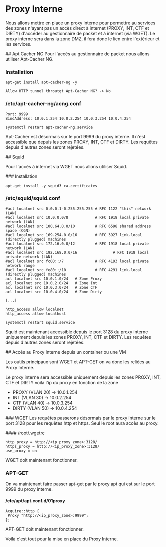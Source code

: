 # Proxy Interne

Nous allons mettre en place un proxy interne pour permettre au services des zones n'ayant pas un accès direct à internet (PROXY, INT, CTF et DIRTY) d'accéder au gestionnaire de packet et à internet (via WGET). Le proxy interne sera dans la zone DMZ, il fera donc le lien entre l'extérieur et les services.

## Apt Cacher NG
Pour l'accès au gestionnaire de packet nous allons utiliser Apt-Cacher NG.

### Installation
```
apt-get install apt-cacher-ng -y
```
```
Allow HTTP tunnel throutgt Apt-Cacher NG? -> No
```

### /etc/apt-cacher-ng/acng.conf
```
Port: 9999
BindAddress: 10.0.1.254 10.0.2.254 10.0.3.254 10.0.4.254
```
```
systemctl restart apt-cacher-ng.service
```
Apt-Cacher est désormais sur le port 9999 du proxy interne. Il n'est accessible que depuis les zones PROXY, INT, CTF et DIRTY. Les requêtes depuis d'autres zones seront rejetées.

## Squid

Pour l'accès à internet via WGET nous allons utiliser Squid.

### Installation
```
apt-get install -y squid3 ca-certificates
```

### /etc/squid/squid.conf
```
#acl localnet src 0.0.0.1-0.255.255.255 # RFC 1122 "this" network (LAN)
#acl localnet src 10.0.0.0/8            # RFC 1918 local private network (LAN)
#acl localnet src 100.64.0.0/10         # RFC 6598 shared address space (CGN)
#acl localnet src 169.254.0.0/16        # RFC 3927 link-local (directly plugged) machines
#acl localnet src 172.16.0.0/12         # RFC 1918 local private network (LAN)
#acl localnet src 192.168.0.0/16                # RFC 1918 local private network (LAN)
#acl localnet src fc00::/7              # RFC 4193 local private network range
#acl localnet src fe80::/10             # RFC 4291 link-local (directly plugged) machines
acl localnet src 10.0.1.0/24   # Zone Proxy
acl localnet src 10.0.2.0/24   # Zone Int
acl localnet src 10.0.3.0/24   # Zone CTF
acl localnet src 10.0.4.0/24   # Zone Dirty

[...]

http_access allow localnet
http_access allow localhost
```
```
systemctl restart squid.service
```

Squid est maintenant accessible depuis le port 3128 du proxy interne uniquement depuis les zones PROXY, INT, CTF et DIRTY. Les requêtes depuis d'autres zones seront rejetées.


## Accès au Proxy Interne depuis un container ou une VM

Les outils principaux sont WGET et APT-GET on va donc les reliées au Proxy Interne.

Le proxy interne sera accessible uniquement depuis les zones PROXY, INT, CTF et DIRTY voilà l'ip du proxy en fonction de la zone
- PROXY (VLAN 20) -> 10.0.1.254
- INT (VLAN 30) -> 10.0.2.254
- CTF (VLAN 40) -> 10.0.3.254
- DIRTY (VLAN 50) -> 10.0.4.254

### WGET
Les requêtes passerons désormais par le proxy interne sur le port 3128 pour les requêtes http et https. Seul le root aura accès au proxy.

#### /root/.wgetrc
```
http_proxy = http://<ip_proxy_zone>:3128/
https_proxy = http://<ip_proxy_zone>:3128/
use_proxy = on
```
WGET doit maintenant fonctionner.

### APT-GET
On va maintenant faire passer apt-get par le proxy apt qui est sur le port 9999 du proxy interne.

#### /etc/apt/apt.conf.d/01proxy
```
Acquire::http {
 Proxy "http://<ip_proxy_zone>:9999";
};
```
APT-GET doit maintenant fonctionner.

Voilà c'est tout pour la mise en place du Proxy Interne.
